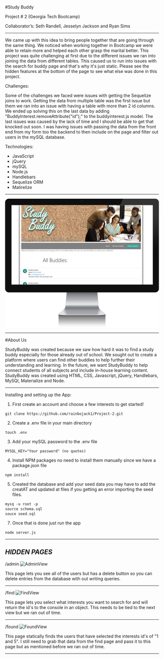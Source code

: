 #Study Buddy

Project # 2 (Georgia Tech Bootcamp)

Collaborator’s: Seth Randell, Jesselyn Jackson  and Ryan Sims

---
We came up with this idea to bring people together that are going through the same thing.  We noticed when working together in Bootcamp we were able to retain more and helped each other grasp the marital better.  This project was quite challenging at first due to the different issues we ran into joining the data from different tables.  This caused us to run into issues with the search for buddy page and that's why it's just static.  Please see the hidden features at the bottom of the page to see what else was done in this project.

Challenges:

Some of the challenges we faced were issues with getting the Sequelize joins to work.  Getting the data from multiple table was the first issue but them we ran into an issue with having a table with more than 2 id columns.  We ended up solving this on the last data by adding "BuddyInterest.removeAttribute("id");" to the buddyinterest.js model.  The last issues was caused by the lack of time and I should be able to get that knocked out soon.  I was having issues with passing the data from the front end from my form too the backend to then include on the page and filter out users in the mySQL database.  

Technologies:
* JavaScript
* jQuery
* mySQL
* Node.js
* Handlebars
* Sequelize ORM
* Matirelize
---
![Project2](https://github.com/doingway2much/Bootstrap-Portfolio/blob/master/assets/img/SB.jpg?raw=true)

---
#About Us

StudyBuddy was created because we saw how hard it was to find a study buddy especially for those already out of school.
We sought out to create a platform where users can find other buddies to help further their understanding and learning.
In the future, we want StudyBuddy to help connect students of all subjects and include in-house learning content.
StudyBuddy was created using HTML, CSS, Javascript, jQuery, Handlebars, MySQl, Materialize and Node.

---

Installing and setting up the App:

1) First create an account and choose a few interests to get started!

``` 
git clone https://github.com/rainbojack1/Project-2.git
```

2) Create a .env file in your main directory

```
touch .env
```

3) Add your mySQL password to the .env file

```
MYSQL_KEY="Your password" (no quotes)
```

4) Install NPM packages no need to install them manually since we have a package.json file

```
npm install
```

5) Created the database and add your seed data you may have to add the creatAT and updated at files if you getting an error importing the seed files.

```
mysq -u root -p
source schema.sql
souce seed.sql
```
7) Once that is done just run the app
```
node server.js
```
---

*****HIDDEN PAGES*****
---
/admin
![AdminView](https://github.com/doingway2much/Study-Buddy/blob/master/public/img/admin.jpg?raw=true)

This page lets you see all of the users but has a delete button so you can delete entries from the database with out writing queries.

---
/find
![FindView](https://github.com/doingway2much/Study-Buddy/blob/master/public/img/find.jpg?raw=true)

This page lets you select what interests you want to search for and will return the id's to the console in an object.  This needs to be tied to the next view but we ran out of time.

---
/found
![FoundView](https://github.com/doingway2much/Study-Buddy/blob/master/public/img/found.jpg?raw=true)

This page statically finds the users that have selected the interests id's of "1 and 5".   I still need to grab that data from the find page and pass it to this page but as mentioned before we ran out of time.

---

